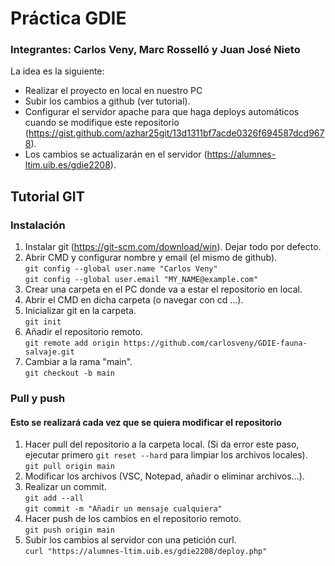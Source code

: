 # Práctica GDIE
### Integrantes: Carlos Veny, Marc Rosselló y Juan José Nieto
La idea es la siguiente:
- Realizar el proyecto en local en nuestro PC
- Subir los cambios a github (ver tutorial).
- Configurar el servidor apache para que haga deploys automáticos cuando se modifique este repositorio (https://gist.github.com/azhar25git/13d1311bf7acde0326f694587dcd9678).
- Los cambios se actualizarán en el servidor (https://alumnes-ltim.uib.es/gdie2208).

## Tutorial GIT
### Instalación
1. Instalar git (https://git-scm.com/download/win). Dejar todo por defecto.
2. Abrir CMD y configurar nombre y email (el mismo de github).  
`git config --global user.name "Carlos Veny"`  
`git config --global user.email "MY_NAME@example.com"`
3. Crear una carpeta en el PC donde va a estar el repositorio en local.
4. Abrir el CMD en dicha carpeta (o navegar con cd ...).
5. Inicializar git en la carpeta.  
`git init`
6. Añadir el repositorio remoto.  
`git remote add origin https://github.com/carlosveny/GDIE-fauna-salvaje.git`
7. Cambiar a la rama "main".  
`git checkout -b main`
### Pull y push
#### Esto se realizará cada vez que se quiera modificar el repositorio
1. Hacer pull del repositorio a la carpeta local. (Si da error este paso, ejecutar primero `git reset --hard` para limpiar los archivos locales).  
`git pull origin main`
2. Modificar los archivos (VSC, Notepad, añadir o eliminar archivos...).
3. Realizar un commit.  
`git add --all`  
`git commit -m "Añadir un mensaje cualquiera"`  
4. Hacer push de los cambios en el repositorio remoto.  
`git push origin main`
5. Subir los cambios al servidor con una petición curl.  
`curl "https://alumnes-ltim.uib.es/gdie2208/deploy.php"`
